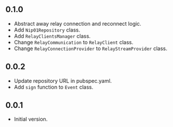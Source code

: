 ## 0.1.0

- Abstract away relay connection and reconnect logic.
- Add `Nip01Repository` class.
- Add `RelayClientsManager` class.
- Change `RelayCommunication` to `RelayClient` class.
- Change `RelayConnectionProvider` to `RelayStreamProvider` class.

## 0.0.2

- Update repository URL in pubspec.yaml.
- Add `sign` function to `Event` class.

## 0.0.1

- Initial version.
